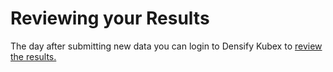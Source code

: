 # Reviewing your Results

The day after submitting new data you can login to Densify Kubex to [review the results.](../using-kubex/)
